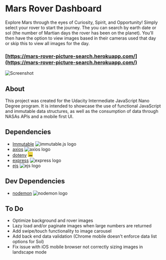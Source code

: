 # Mars Rover Dashboard

Explore Mars through the eyes of Curiosity, Spirit, and Opportunity!  Simply select your rover to start the journey. The you can search by earth date or sol (the number of Martian days the rover has been on the planet).  You’ll then have the option to view images based in their cameras used that day or skip this to view all images for the day.

### [https://mars-rover-picture-search.herokuapp.com/](https://mars-rover-picture-search.herokuapp.com/)
![Screenshot](./public/assets/images/ScreenShot.png)

## About
This project was created for the Udacity Intermediate JavaScript Nano Degree program.  It is intended to showcase the use of functional JavaScript and immutable data structures, as well as the consumption of data through NASAs APIs and a mobile first UI.

## Dependencies
- [Immutable](https://immutable-js.com/) <img src="https://immutable-js.com/favicon.png" alt="immutable.js logo" width=15>
- [axios](https://www.npmjs.com/package/axios) <img src="https://axios-http.com//assets/favicon.ico" alt="axios logo" width=15>
- [dotenv](https://www.npmjs.com/package/dotenv) <img src="https://raw.githubusercontent.com/motdotla/dotenv/master/dotenv.png" alt="dotenv logo" width=16>
- [express](https://www.npmjs.com/package/express) <img src="https://expressjs.com/images/favicon.png" alt="express logo" width=16 border-radius=50%>
- [ejs](https://ejs.co/) <img src="https://ejs.co/favicon.svg" alt="ejs logo" width=23>
## Dev Dependencies
- [nodemon](https://www.npmjs.com/package/nodemon) <img src="https://user-images.githubusercontent.com/13700/35731649-652807e8-080e-11e8-88fd-1b2f6d553b2d.png" alt="nodemon logo" width=15>

## To Do
- Optimize background and rover images
- Lazy load and/or paginate images when large numbers are returned
- Add swipe/touch functionality to image carousel
- Add back end data validation (Chrome mobile doesn't enforce data list options for Sol)
- Fix issue with iOS mobile browser not correctly sizing images in landscape mode

